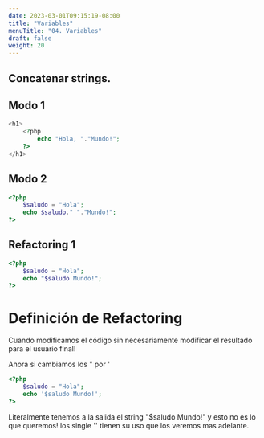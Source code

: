 ```yaml
---
date: 2023-03-01T09:15:19-08:00
title: "Variables"
menuTitle: "04. Variables"
draft: false
weight: 20
---
```


## Concatenar strings.
## Modo 1
```php
<h1>
    <?php  
        echo "Hola, "."Mundo!";
    ?>
</h1>  
```
## Modo 2
```php
<?php  
    $saludo = "Hola";
    echo $saludo." "."Mundo!";
?> 
```
## Refactoring 1
```php
<?php  
    $saludo = "Hola";
    echo "$saludo Mundo!";
?> 
```

# Definición de Refactoring
Cuando modificamos el código sin necesariamente modificar el resultado para el usuario final!

Ahora si cambiamos los " por '
```php
<?php  
    $saludo = "Hola";
    echo '$saludo Mundo!';
?> 
```
Literalmente tenemos a la salida el string "$saludo Mundo!"
y esto no es lo que queremos!
los single '' tienen su uso que los veremos mas adelante.